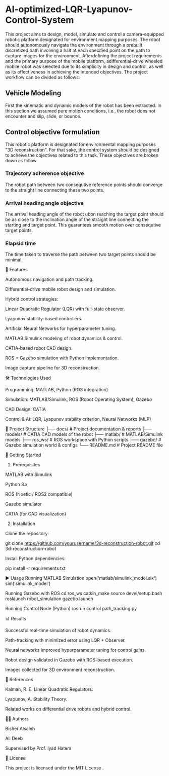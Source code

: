 # AI-optimized-LQR-Lyapunov-Control-System

This project aims to design, model, simulate and control a camera-equipped robotic platform designated for environment mapping purposes. The robot should autonomously navigate the environment through a prebuilt discretized path involving a halt at each specified point on the path to capture images for the environment.
Afterdefining the project requirements and the primary purpose of the mobile platform, adifferential-drive wheeled mobile robot was selected due to its simplicity in design and control, as well as its effectiveness in achieving the intended objectives. 
The project workflow can be divided as follows:
## Vehicle Modeling
First the kinematic and dynamic models of the robot has been extracted. In this section we assumed  pure motion conditions, i.e., the robot does not encounter and slip, slide, or bounce.
## Control objective formulation
This robotic platform is designated for environmental mapping purposes "3D reconstruction". For that sake, the control system should be designed to acheive the objectives related to this task. These objectives are broken down as follow
### Trajectory adherence objective
The robot path between two consequtive reference points should converge to the straight line connecting these two points.
### Arrival heading angle objective
The arrival heading angle of the robot ubon reaching the target point should be as close to the inclination angle of the straight line connecting the starting and target point. This guarantees smooth motion over consequtive target points.
### Elapsid time
The time taken to traverse the path between two target points should be minimal.




📌 Features

Autonomous navigation and path tracking.

Differential-drive mobile robot design and simulation.

Hybrid control strategies:

Linear Quadratic Regulator (LQR) with full-state observer.

Lyapunov stability-based controllers.

Artificial Neural Networks for hyperparameter tuning.

MATLAB Simulink modeling of robot dynamics & control.

CATIA-based robot CAD design.

ROS + Gazebo simulation with Python implementation.

Image capture pipeline for 3D reconstruction.

🛠️ Technologies Used

Programming: MATLAB, Python (ROS integration)

Simulation: MATLAB/Simulink, ROS (Robot Operating System), Gazebo

CAD Design: CATIA

Control & AI: LQR, Lyapunov stability criterion, Neural Networks (MLP)

📂 Project Structure
├── docs/                   # Project documentation & reports
├── models/                 # CATIA CAD models of the robot
├── matlab/                 # MATLAB/Simulink models
├── ros_ws/                 # ROS workspace with Python scripts
├── gazebo/                 # Gazebo simulation world & configs
└── README.md               # Project README file

🚀 Getting Started
1. Prerequisites

MATLAB with Simulink

Python 3.x

ROS (Noetic / ROS2 compatible)

Gazebo simulator

CATIA (for CAD visualization)

2. Installation

Clone the repository:

git clone https://github.com/yourusername/3d-reconstruction-robot.git
cd 3d-reconstruction-robot


Install Python dependencies:

pip install -r requirements.txt

▶️ Usage
Running MATLAB Simulation
open('matlab/simulink_model.slx')
sim('simulink_model')

Running Gazebo with ROS
cd ros_ws
catkin_make
source devel/setup.bash
roslaunch robot_simulation gazebo.launch

Running Control Node (Python)
rosrun control path_tracking.py

📊 Results

Successful real-time simulation of robot dynamics.

Path-tracking with minimized error using LQR + Observer.

Neural networks improved hyperparameter tuning for control gains.

Robot design validated in Gazebo with ROS-based execution.

Images collected for 3D environment reconstruction.

📖 References

Kalman, R. E. Linear Quadratic Regulators.

Lyapunov, A. Stability Theory.

Related works on differential drive robots and hybrid control.

👨‍💻 Authors

Bisher Alsaleh

Ali Deeb

Supervised by Prof. Iyad Hatem

📜 License

This project is licensed under the MIT License
.

